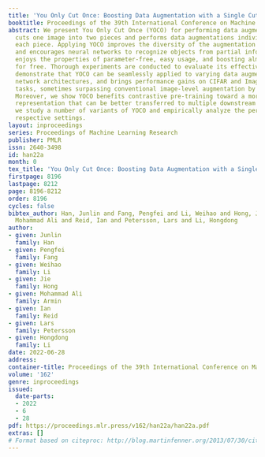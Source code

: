 ```yaml
---
title: 'You Only Cut Once: Boosting Data Augmentation with a Single Cut'
booktitle: Proceedings of the 39th International Conference on Machine Learning
abstract: We present You Only Cut Once (YOCO) for performing data augmentations. YOCO
  cuts one image into two pieces and performs data augmentations individually within
  each piece. Applying YOCO improves the diversity of the augmentation per sample
  and encourages neural networks to recognize objects from partial information. YOCO
  enjoys the properties of parameter-free, easy usage, and boosting almost all augmentations
  for free. Thorough experiments are conducted to evaluate its effectiveness. We first
  demonstrate that YOCO can be seamlessly applied to varying data augmentations, neural
  network architectures, and brings performance gains on CIFAR and ImageNet classification
  tasks, sometimes surpassing conventional image-level augmentation by large margins.
  Moreover, we show YOCO benefits contrastive pre-training toward a more powerful
  representation that can be better transferred to multiple downstream tasks. Finally,
  we study a number of variants of YOCO and empirically analyze the performance for
  respective settings.
layout: inproceedings
series: Proceedings of Machine Learning Research
publisher: PMLR
issn: 2640-3498
id: han22a
month: 0
tex_title: 'You Only Cut Once: Boosting Data Augmentation with a Single Cut'
firstpage: 8196
lastpage: 8212
page: 8196-8212
order: 8196
cycles: false
bibtex_author: Han, Junlin and Fang, Pengfei and Li, Weihao and Hong, Jie and Armin,
  Mohammad Ali and Reid, Ian and Petersson, Lars and Li, Hongdong
author:
- given: Junlin
  family: Han
- given: Pengfei
  family: Fang
- given: Weihao
  family: Li
- given: Jie
  family: Hong
- given: Mohammad Ali
  family: Armin
- given: Ian
  family: Reid
- given: Lars
  family: Petersson
- given: Hongdong
  family: Li
date: 2022-06-28
address:
container-title: Proceedings of the 39th International Conference on Machine Learning
volume: '162'
genre: inproceedings
issued:
  date-parts:
  - 2022
  - 6
  - 28
pdf: https://proceedings.mlr.press/v162/han22a/han22a.pdf
extras: []
# Format based on citeproc: http://blog.martinfenner.org/2013/07/30/citeproc-yaml-for-bibliographies/
---
```

